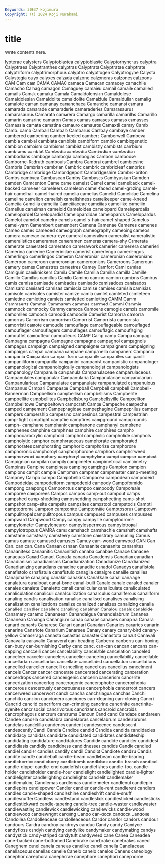 ```yaml
---
Keywords: 30637 kojimura
Copyright: (C) 2024 Koji Murakami
---
```


# title

Write contents here.



lypterae calypters Calyptoblastea calyptoblastic Calyptorhynchus calyptra Calyptraea Calyptranthes calyptras Calyptrata
Calyptratae calyptrate calyptriform calyptrimorphous calyptro calyptrogen Calyptrogyne Calysta Calystegia calyx
calyxes calzada calzone calzoneras calzones calzoons CAM Cam cam CAMA
CAMAC camaca Camacan camacey camachile Camacho Camag camagon Camaguey camaieu
camail camaile camailed camails Camak camaka Camala Camaldolensian Camaldolese Camaldolesian
Camaldolite camaldolite Camaldule Camaldulian camalig camalote caman camanay camanchaca Camanche
camansi camara camarada camarade camaraderie camaraderies Camarasaurus camarasaurus Camarata camarera
Camargo camarilla camarillas Camarillo camarin camarine camaron Camas camas camases
camass camasses Camassia camata camatina camauro camauros Camaxtli camay Camb
Camb. camb Camball Cambalo Cambarus Cambay cambaye camber cambered cambering
camber-keeled cambers Camberwell Cambeva cambia cambial cambiata cambibia cambiform cambio
cambiogenetic cambion cambism cambisms cambist cambistry cambists cambium cambiums camblet
Cambodia cambodia Cambodian cambodian cambodians camboge cambogia cambogias Cambon camboose
Camborne-Redruth cambouis Cambra Cambrai cambrel cambresine Cambria Cambrian cambrian Cambric
cambric cambricleaf cambrics Cambridge cambridge Cambridgeport Cambridgeshire Cambro-briton Cambs cambuca
Cambuscan Camby Cambyses Cambyuskan Camden camden Camdenton Came came cameist
Camel camel camelback camel-backed cameleer cameleers cameleon camel-faced camel-grazing camel-hair
camelhair camel-haired camelia camelias Camelid Camelidae Camelina cameline camelion camelish
camelishness camelkeeper camel-kneed Camella Camellia camellia Camelliaceae camellias camellike camellin
Camellus camelman cameloid Cameloidea camelopard Camelopardalis camelopardel Camelopardid Camelopardidae camelopards
Camelopardus Camelot camelot camelry camels camel's-hair camel-shaped Camelus camel-yarn Camembert
camembert Camena Camenae Camenes camenes Cameo cameo cameoed cameograph cameography
cameoing cameos camera camerae camera-eye cameral cameralism cameralist cameralistic cameralistics
cameraman cameramen cameras camera-shy Camerata camerate camerated cameration camerawork camerier
cameriera camerieri Camerina camerine Camerinidae camerist camerlengo camerlengos camerlingo camerlingos
Cameron Cameronian cameronian cameronians Cameroon cameroon cameroonian cameroonians Cameroons Cameroun
camery cames Camestres camestres Camey Camfort Cami camias Camiguin camiknickers
Camila Camile Camilia Camilla camilla Camille Camillo Camillus camillus Camilo
Camino camino camion camions Camirus camis camisa camisade camisades camisado
camisadoes camisados Camisard camisard camisas camiscia camise camises camisia camisias
camisole camisoles camister camize camla camlet camleted camleteen camletine camleting
camlets camletted camletting CAMM Camm Cammaerts Cammal Cammarum cammas cammed
Cammi Cammie cammock cammocky Cammy camoca Camoens camogie camois camomile
camomiles camooch camoodi camoodie Camorist Camorra camorra camorras Camorrism camorrism
Camorrist Camorrista camorrista camorristi camote camoudie camouflage camouflageable camouflaged camouflager
camouflagers camouflages camouflagic camouflaging camouflet camoufleur camoufleurs CAMP Camp camp
Campa campagi Campagna campagna Campagne campagne campagnol campagnols campagus campaign
campaigned campaigner campaigners campaigning campaigns campal campana campane campanella campanero
Campania campania Campanian campaniform campanile campaniles campanili campaniliform campanilla campanini
campanist campanistic campanologer campanological campanologically campanologist campanologists campanology Campanula campanula
Campanulaceae campanulaceous Campanulales campanular Campanularia Campanulariae campanularian Campanularidae Campanulatae campanulate
campanulated campanulous Campanus Campari Campaspe Campball Campbell campbell Campbell-Bannerman Campbellism
campbellism campbellisms Campbellite campbellite campbellites Campbellsburg Campbellsville Campbellton Campbelltown Campbeltown
campcraft Campe Campeche campeche camped campement Campephagidae campephagine Campephilus camper
campers campership campesino campesinos campestral campestrian camp-fight campfight campfire campfires
campground campgrounds camph- camphane camphanic camphanone camphanyl camphene camphenes camphine
camphines camphire camphires campho camphocarboxylic camphoid camphol campholic campholide camphols
campholytic camphor camphoraceous camphorate camphorated camphorates camphorating camphoric camphorize camphorone
camphoronic camphoroyl camphorphorone camphors camphorweed camphorwood camphory camphoryl camphylene campi
campier campiest Campignian campilan campily campimeter campimetrical campimetry Campinas Campine
campiness camping campings Campion campion campions campit cample Campman campman
campmaster camp-meeting Campney Campo campo Campobello Campodea campodean campodeid Campodeidae
campodeiform campodeoid campody Campoformido campong campongs Camponotus campoo campoody Camporeale
camporee camporees Campos campos camp-out campout camps campshed camp-shedding campshedding
campsheeting camp-shot campshot camp-site campsite campsites campstool campstools Campti camptodrome
Campton camptonite Camptonville Camptosorus Camptown campulitropal campulitropous campus campused campuses
campusses campward Campwood Campy campy campylite campylodrome campylometer Campyloneuron campylospermous
campylotropal campylotropous CAMRA cams camshach camshachle camshaft camshafts camstane camsteary
camsteery camstone camstrary camuning Camus camus camuse camused camuses Camuy
cam-wood camwood CAN Can Can. can can. Cana Canaan canaan
Canaanite canaanite canaanites Canaanitess Canaanitic Canaanitish canaba canabae Canace Canacee
canacuas Canad Canad. Canada canada Canadensis Canadian canadian Canadianism canadianisms
Canadianization Canadianize Canadianized Canadianizing canadians canadine canadite canadol Canadys canafistola
canafistolo canafistula canafistulo canaglia canaigre canaille canailles Canajoharie canajong canakin
canakins Canakkale canal canalage canalatura canalboat canal-bone canal-built Canale canale
canaled canaler canales canalete Canaletto canali canalicular canaliculate canaliculated canaliculation
canaliculi canaliculization canaliculus canaliferous canaliform canaling canalis canalisation canalise canalised
canalises canalising canalization canalizations canalize canalized canalizes canalizing canalla canalled
canaller canallers canalling canalman Canalou canals canalside Canamary canamo Cananaean
Canandaigua Canandelabrum Cananea Cananean Cananga Canangium canap canape canapes canapina
Canara canard canards Canarese Canari canari Canarian Canaries canaries canarin
canarine Canariote Canarium Canarsee Canary canary canary-bird canary-yellow Canaseraga canasta
canastas canaster Canastota canaut Canavali Canavalia canavalin Canaveral can-beading Canberra
canberra can-boxing can-buoy can-burnishing Canby canc canc. can-can cancan cancans
can-capping canccelli cancel cancelability cancelable cancelation canceled canceleer canceler cancelers
cancelier canceling cancellability cancellable cancellarian cancellarius cancellate cancellated cancellation cancellations
cancelled canceller cancelli cancelling cancellous cancellus cancelment cancels Cancer cancer
cancerate cancerated cancerating canceration cancerdrops cancered cancerigenic cancerin cancerism cancerite
cancerization cancerlog cancerogenic cancerophobe cancerophobia cancerous cancerously cancerousness cancerphobia cancerroot
cancers cancerweed cancerwort canch cancha canchalagua canchas Canchi canchito cancion
cancionero canciones can-cleaning can-closing Cancri Cancrid cancrid cancriform can-crimping cancrine
cancrinite cancrinite-syenite cancrisocial cancrivorous cancrizans cancroid cancroids cancrophagous cancrum cancrums
Cancun Cand cand Candace candareen Candee candela candelabra candelabras candelabrum
candelabrums candelas candelilla candency candent candescence candescent candescently Candi Candia
Candice candid Candida candida candidacies candidacy candidas candidate candidated candidates
candidateship candidating candidature candidatures Candide candide candider candidest candidiasis candidly
candidness candidnesses candids Candie candied candiel candier candies candify candil
Candiot Candiote candiru Candis candite candle candleball candle-beam candlebeam candle-bearing
candleberries candleberry candlebomb candlebox candle-branch candled candle-dipper candle-end candlefish candlefishes
candle-foot candle-holder candleholder candle-hour candlelight candlelighted candle-lighter candlelighter candlelighting candlelights
candlelit candlemaker candlemaking Candlemas candlemas candle-meter candlenut candlepin candlepins candlepower
Candler candler candle-rent candlerent candlers candles candle-shaped candleshine candleshrift candle-snuff
candlesnuffer Candless candlestand candlestick candlesticked candlesticks candlestickward candle-tapering candle-tree candle-waster
candlewaster candlewasting candlewick candlewicking candlewicks candle-wood candlewood candlewright candling Cando
can-dock candock Candolle Candollea Candolleaceae candolleaceous Candor candor candors candour
candours Candra candroy candroys canduc Candy candy Candyce candyfloss candyh
candying candylike candymaker candymaking candys candystick candy-striped candytuft candyweed cane
Canea Caneadea cane-backed cane-bottomed Canebrake canebrake canebrakes caned Caneghem canel
canela canelas canelike canell canella Canellaceae canellaceous canellas canelle Canelo
canelo canelos Canens caneology canephor canephora canephorae canephore canephori canephoroe
